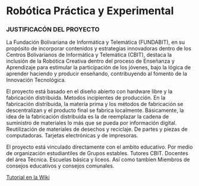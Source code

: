 # Robótica Práctica y Experimental

### **JUSTIFICACÓN DEL PROYECTO**
La Fundación Bolivariana de Informática y Telemática (FUNDABIT), en su propósito de incorporar contenidos y estrategias innovadoras dentro de los Centros Bolivarianos de Informática y Telemática (CBIT), destaca la inclusión de la Robótica Creativa dentro del proceso de Enseñanza y Aprendizaje para estimular la participación de los jóvenes, bajo la lógica de aprender haciendo y producir enseñando, contribuyendo al fomento de la Innovación Tecnológica.


El proyecto está basado en el diseño abierto con hardware libre y la fabricación distribuida. Metodos incipientes de producción. En la fabricación distribuida, la materia prima y los métodos de fabricación se descentralizan y el producto final se fabrica localmente. Básicamente, la idea de la fabricación distribuida es la de reemplazar la cadena de suministro de materiales lo más que se pueda por información digital. Reutilización de materiales de desechos y reciclaje. De partes y piezas de computadoras. Tarjetas electrónicas y de impresoras.



El proyecto está vinculado directamente con el ambito educativo. Por medio de organización estudiantiles de Grupos estables. Tutores CBIT. Docentes del área Técnica. Escuelas básica y liceos. Así como tambien Miembros de consejos educativos y consejos comunales.





[Tutorial en la Wiki](https://github.com/Josbaney/MECHATRONICS-AND-ROBOTICS/wiki)
